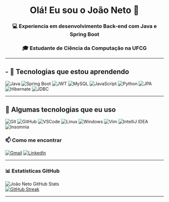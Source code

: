 <h1 align="center">Olá! Eu sou o João Neto 👋</h1>
<h3 align="center">💻 Experiencia em desenvolvimento Back-end com Java e Spring Boot</h3>
<h3 align="center">🎓 Estudante de Ciência da Computação na UFCG</h3>

---
## - 🌱 Tecnologias que estou aprendendo

![Java](https://img.shields.io/badge/Java-ED8B00?style=for-the-badge&logo=java&logoColor=white)
![Spring Boot](https://img.shields.io/badge/SpringBoot-6DB33F?style=for-the-badge&logo=spring-boot&logoColor=white)
![JWT](https://img.shields.io/badge/JWT-000000?style=for-the-badge&logo=JSON%20web%20tokens&logoColor=white)
![MySQL](https://img.shields.io/badge/MySQL-4479A1?style=for-the-badge&logo=mysql&logoColor=white)
![JavaScript](https://img.shields.io/badge/JavaScript-F7DF1E?style=for-the-badge&logo=javascript&logoColor=black)
![Python](https://img.shields.io/badge/Python-3776AB?style=for-the-badge&logo=python&logoColor=white)
![JPA](https://img.shields.io/badge/JPA-007396?style=for-the-badge&logo=hibernate&logoColor=white)
![Hibernate](https://img.shields.io/badge/Hibernate-59666C?style=for-the-badge&logo=hibernate&logoColor=white)
![JDBC](https://img.shields.io/badge/JDBC-007396?style=for-the-badge&logo=oracle&logoColor=white)

---

##   🚀  Algumas tecnologias que eu uso

![Git](https://img.shields.io/badge/Git-000?style=for-the-badge&logo=git)
![GitHub](https://img.shields.io/badge/GitHub-000?style=for-the-badge&logo=github)
![VSCode](https://img.shields.io/badge/VSCode-000?style=for-the-badge&logo=visualstudiocode)
![Linux](https://img.shields.io/badge/Linux-000?style=for-the-badge&logo=linux)
![Windows](https://img.shields.io/badge/Windows-000?style=for-the-badge&logo=windows)
![Vim](https://img.shields.io/badge/VIM-%2311AB00.svg?style=for-the-badge&logo=vim&logoColor=white)
![IntelliJ IDEA](https://img.shields.io/badge/IntelliJIDEA-000000?style=for-the-badge&logo=intellijidea&logoColor=white)
![Insomnia](https://img.shields.io/badge/Insomnia-4000BF?style=for-the-badge&logo=insomnia&logoColor=white)


### 📫 Como me encontrar

[![Gmail](https://img.shields.io/badge/Gmail-333333?style=for-the-badge&logo=gmail&logoColor=red)](mailto:joaonetocg1@gmail.com)
[![LinkedIn](https://img.shields.io/badge/LinkedIn-333333?style=for-the-badge&logo=linkedin&logoColor=0A66C2)](https://www.linkedin.com/in/jo%C3%A3oneto09/)

---

### 📊 Estatísticas GitHub

![João Neto GitHub Stats](https://github-readme-stats.vercel.app/api?username=joaoneto9&show_icons=true&theme=tokyonight)  
[![GitHub Streak](https://streak-stats.demolab.com/?user=Lucas-Cunhaa&theme=bear&background=000&border=30A3DC&dates=FFF)](https://git.io/streak-stats)

---

